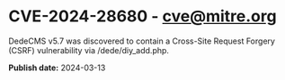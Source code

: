 # CVE-2024-28680 - cve@mitre.org

DedeCMS v5.7 was discovered to contain a Cross-Site Request Forgery (CSRF) vulnerability via /dede/diy_add.php.

**Publish date:** 2024-03-13
